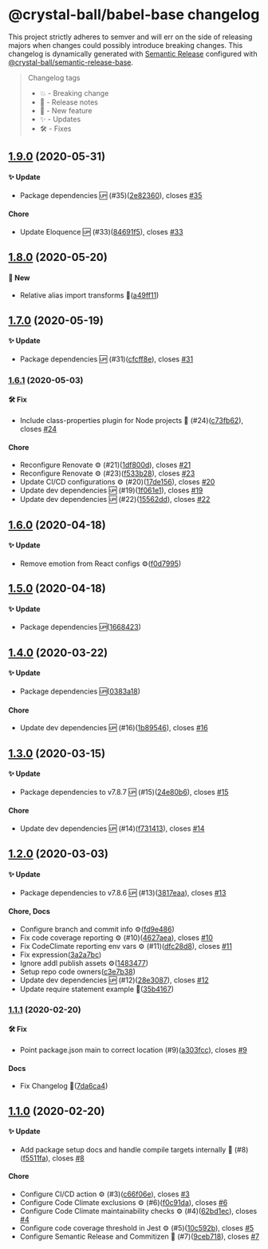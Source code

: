 # @crystal-ball/babel-base changelog

This project strictly adheres to semver and will err on the side of releasing majors when
changes could possibly introduce breaking changes. This changelog is dynamically generated
with [Semantic Release](https://semantic-release.gitbook.io/semantic-release/) configured
with [@crystal-ball/semantic-release-base](https://github.com/crystal-ball/semantic-release-base).

> Changelog tags
>
> - 💥 - Breaking change
> - 🔖 - Release notes
> - 💖 - New feature
> - ✨ - Updates
> - 🛠 - Fixes


## [1.9.0](https://github.com/crystal-ball/babel-base/compare/v1.8.0...v1.9.0) (2020-05-31)


#### ✨ Update

* Package dependencies 🆙 (#35)([2e82360](https://github.com/crystal-ball/babel-base/commit/2e823606e8e3301ed4452307292390380b869dd4)), closes [#35](https://github.com/crystal-ball/babel-base/issue/35)

#### Chore

* Update Eloquence 🆙 (#33)([84691f5](https://github.com/crystal-ball/babel-base/commit/84691f5ee277af7f7601ce0359b1e0b8daa0a5ca)), closes [#33](https://github.com/crystal-ball/babel-base/issue/33)

## [1.8.0](https://github.com/crystal-ball/babel-base/compare/v1.7.0...v1.8.0) (2020-05-20)


#### 💖 New

* Relative alias import transforms 🎊([a49ff11](https://github.com/crystal-ball/babel-base/commit/a49ff111924226cb833751a1a1f3d9613afb55f0))

## [1.7.0](https://github.com/crystal-ball/babel-base/compare/v1.6.1...v1.7.0) (2020-05-19)


#### ✨ Update

* Package dependencies 🆙 (#31)([cfcff8e](https://github.com/crystal-ball/babel-base/commit/cfcff8ece6bc231d6b09e636c7feb2f565d038da)), closes [#31](https://github.com/crystal-ball/babel-base/issue/31)

### [1.6.1](https://github.com/crystal-ball/babel-base/compare/v1.6.0...v1.6.1) (2020-05-03)


#### 🛠 Fix

* Include class-properties plugin for Node projects 🎊 (#24)([c73fb62](https://github.com/crystal-ball/babel-base/commit/c73fb62c4e55528fbd77d57e59c5ddea3c92737e)), closes [#24](https://github.com/crystal-ball/babel-base/issue/24)

#### Chore

* Reconfigure Renovate ⚙️ (#21)([1df800d](https://github.com/crystal-ball/babel-base/commit/1df800d93040491e09cd3ae10727eaaa9106cd97)), closes [#21](https://github.com/crystal-ball/babel-base/issue/21)
* Reconfigure Renovate ⚙️ (#23)([f533b28](https://github.com/crystal-ball/babel-base/commit/f533b28c52696558abcd2b1f7eff603812539183)), closes [#23](https://github.com/crystal-ball/babel-base/issue/23)
* Update CI/CD configurations ⚙️ (#20)([17de156](https://github.com/crystal-ball/babel-base/commit/17de156f60d214bdb47616cac3f1531f5650363b)), closes [#20](https://github.com/crystal-ball/babel-base/issue/20)
* Update dev dependencies 🆙 (#19)([1f061e1](https://github.com/crystal-ball/babel-base/commit/1f061e1535d57541c8d16d6cda97f7d37d13f076)), closes [#19](https://github.com/crystal-ball/babel-base/issue/19)
* Update dev dependencies 🆙 (#22)([15562dd](https://github.com/crystal-ball/babel-base/commit/15562dd2a94212c6fa50004c80d498bf64e09f2b)), closes [#22](https://github.com/crystal-ball/babel-base/issue/22)

## [1.6.0](https://github.com/crystal-ball/babel-base/compare/v1.5.0...v1.6.0) (2020-04-18)


#### ✨ Update

* Remove emotion from React configs ⚙️([f0d7995](https://github.com/crystal-ball/babel-base/commit/f0d7995038d3ea03b957163bf41ba7e42dd507d1))

## [1.5.0](https://github.com/crystal-ball/babel-base/compare/v1.4.0...v1.5.0) (2020-04-18)


#### ✨ Update

* Package dependencies 🆙([1668423](https://github.com/crystal-ball/babel-base/commit/16684233de81703396b808647ee3562ad18daae6))

## [1.4.0](https://github.com/crystal-ball/babel-base/compare/v1.3.0...v1.4.0) (2020-03-22)


#### ✨ Update

* Package dependencies 🆙([0383a18](https://github.com/crystal-ball/babel-base/commit/0383a181acc9b3d40f400594e6ce29bffb47ad07))

#### Chore

* Update dev dependencies 🆙 (#16)([1b89546](https://github.com/crystal-ball/babel-base/commit/1b895464e4392fa3d2016d6e22ae1f51adc490ea)), closes [#16](https://github.com/crystal-ball/babel-base/issue/16)

## [1.3.0](https://github.com/crystal-ball/babel-base/compare/v1.2.0...v1.3.0) (2020-03-15)


#### ✨ Update

* Package dependencies to v7.8.7 🆙 (#15)([24e80b6](https://github.com/crystal-ball/babel-base/commit/24e80b6c09ba9f84f4ecd73fcbc778a995bc9783)), closes [#15](https://github.com/crystal-ball/babel-base/issue/15)

#### Chore

* Update dev dependencies 🆙 (#14)([f731413](https://github.com/crystal-ball/babel-base/commit/f73141357f0c7c26c90f41c68318916c86246b8f)), closes [#14](https://github.com/crystal-ball/babel-base/issue/14)

## [1.2.0](https://github.com/crystal-ball/babel-base/compare/v1.1.1...v1.2.0) (2020-03-03)


#### ✨ Update

* Package dependencies to v7.8.6 🆙 (#13)([3817eaa](https://github.com/crystal-ball/babel-base/commit/3817eaac6dc51758fe309d939bf71ae9e9746b97)), closes [#13](https://github.com/crystal-ball/babel-base/issue/13)

#### Chore, Docs

* Configure branch and commit info ⚙️([fd9e486](https://github.com/crystal-ball/babel-base/commit/fd9e48670d079be63b12d6a43a877a76bf7bc9fe))
* Fix code coverage reporting ⚙️ (#10)([4627aea](https://github.com/crystal-ball/babel-base/commit/4627aea6fb862dc9aff6acb3d1327a19917312b2)), closes [#10](https://github.com/crystal-ball/babel-base/issue/10)
* Fix CodeClimate reporting env vars ⚙️ (#11)([dfc28d8](https://github.com/crystal-ball/babel-base/commit/dfc28d89a21a2cc0aa439f3345ae5fa6e09ae7dc)), closes [#11](https://github.com/crystal-ball/babel-base/issue/11)
* Fix expression([3a2a7bc](https://github.com/crystal-ball/babel-base/commit/3a2a7bcdfd3e8c5c6bbecd0ad1b2d04febbccfc4))
* Ignore addl publish assets ⚙️([1483477](https://github.com/crystal-ball/babel-base/commit/1483477fd4ede20c756c27aded67dbad5b9a3cdd))
* Setup repo code owners([c3e7b38](https://github.com/crystal-ball/babel-base/commit/c3e7b38a7bcf29089714fc878a11bf40d4522295))
* Update dev dependencies 🆙 (#12)([28e3087](https://github.com/crystal-ball/babel-base/commit/28e308740601c0cf4a18983af7b5cfc00dbc0916)), closes [#12](https://github.com/crystal-ball/babel-base/issue/12)
* Update require statement example 📝([35b4167](https://github.com/crystal-ball/babel-base/commit/35b41678766f21d2191af548a475756ac7220970))

### [1.1.1](https://github.com/crystal-ball/babel-base/compare/v1.1.0...v1.1.1) (2020-02-20)


#### 🛠 Fix

* Point package.json main to correct location (#9)([a303fcc](https://github.com/crystal-ball/babel-base/commit/a303fcc463d3eb2133f58f91bf944e3e67a79d40)), closes [#9](https://github.com/crystal-ball/babel-base/issue/9)

#### Docs

* Fix Changelog 📝([7da6ca4](https://github.com/crystal-ball/babel-base/commit/7da6ca42100366338f57826190e52abe838485b7))

## [1.1.0](https://github.com/crystal-ball/babel-base/compare/v1.0.0...v1.1.0) (2020-02-20)


#### ✨ Update

* Add package setup docs and handle compile targets internally 📝 (#8)([f5511fa](https://github.com/crystal-ball/babel-base/commit/f5511fa2a17579bf8b1d1fe838306167653a326c)), closes [#8](https://github.com/crystal-ball/babel-base/issue/8)

#### Chore

* Configure CI/CD action ⚙️ (#3)([c66f06e](https://github.com/crystal-ball/babel-base/commit/c66f06ee8f150e126a6848e6159a5e058b1837f7)), closes [#3](https://github.com/crystal-ball/babel-base/issue/3)
* Configure Code Climate exclusions ⚙️ (#6)([f0c91da](https://github.com/crystal-ball/babel-base/commit/f0c91da0b9757fc8553b1b6b80af75cc7e135361)), closes [#6](https://github.com/crystal-ball/babel-base/issue/6)
* Configure Code Climate maintainability checks ⚙️ (#4)([62bd1ec](https://github.com/crystal-ball/babel-base/commit/62bd1eca82b2fde5f7d3fe594d6262247b2f18a3)), closes [#4](https://github.com/crystal-ball/babel-base/issue/4)
* Configure code coverage threshold in Jest ⚙️ (#5)([10c592b](https://github.com/crystal-ball/babel-base/commit/10c592b92dc8daaf3d5fb57b9bfb170b485dea7a)), closes [#5](https://github.com/crystal-ball/babel-base/issue/5)
* Configure Semantic Release and Commitizen 🚀 (#7)([9ceb718](https://github.com/crystal-ball/babel-base/commit/9ceb7183fdd247234e4688b8d1ba2af2756da3db)), closes [#7](https://github.com/crystal-ball/babel-base/issue/7)
